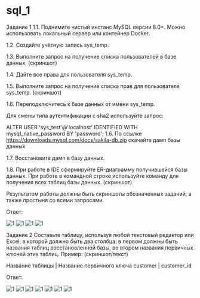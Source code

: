 # sql_1

Задание 1
1.1. Поднимите чистый инстанс MySQL версии 8.0+. Можно использовать локальный сервер или контейнер Docker.

1.2. Создайте учётную запись sys_temp.

1.3. Выполните запрос на получение списка пользователей в базе данных. (скриншот)

1.4. Дайте все права для пользователя sys_temp.

1.5. Выполните запрос на получение списка прав для пользователя sys_temp. (скриншот)

1.6. Переподключитесь к базе данных от имени sys_temp.

Для смены типа аутентификации с sha2 используйте запрос:

ALTER USER 'sys_test'@'localhost' IDENTIFIED WITH mysql_native_password BY 'password';
1.6. По ссылке https://downloads.mysql.com/docs/sakila-db.zip скачайте дамп базы данных.

1.7. Восстановите дамп в базу данных.

1.8. При работе в IDE сформируйте ER-диаграмму получившейся базы данных. При работе в командной строке используйте команду для получения всех таблиц базы данных. (скриншот)

Результатом работы должны быть скриншоты обозначенных заданий, а также простыня со всеми запросами.

Ответ:

![1](https://github.com/Evgenii199130/sql_1/blob/main/scrin/sql%201.png)
![1](https://github.com/Evgenii199130/sql_1/blob/main/scrin/sql%202.png)
![1](https://github.com/Evgenii199130/sql_1/blob/main/scrin/sql%203.png)
![1](https://github.com/Evgenii199130/sql_1/blob/main/scrin/sql%204.png)

Задание 2
Составьте таблицу, используя любой текстовый редактор или Excel, в которой должно быть два столбца: в первом должны быть названия таблиц восстановленной базы, во втором названия первичных ключей этих таблиц. Пример: (скриншот/текст)

Название таблицы | Название первичного ключа
customer         | customer_id

Ответ:

![1](https://github.com/Evgenii199130/sql_1/blob/main/scrin/sql%202.1.png)
![1](https://github.com/Evgenii199130/sql_1/blob/main/scrin/sql%202.2.png)
![1](https://github.com/Evgenii199130/sql_1/blob/main/scrin/sql%202.3.png)
![1](https://github.com/Evgenii199130/sql_1/blob/main/scrin/sql%202.4.png)
![1](https://github.com/Evgenii199130/sql_1/blob/main/scrin/sql%202.5.png)
![1](https://github.com/Evgenii199130/sql_1/blob/main/scrin/sql%202.6.png)
![1](https://github.com/Evgenii199130/sql_1/blob/main/scrin/sql%202.7.png)
